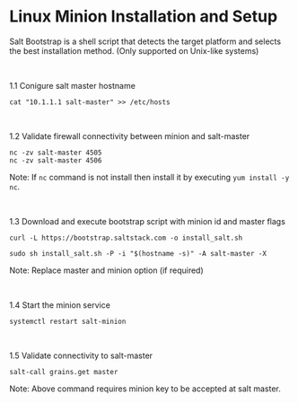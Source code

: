 # Linux Minion Installation and Setup

Salt Bootstrap is a shell script that detects the target platform and selects the best installation method. (Only supported on Unix-like systems)

<br>

1.1 Conigure salt master hostname
```
cat "10.1.1.1 salt-master" >> /etc/hosts
```

<br>

1.2 Validate firewall connectivity between minion and salt-master
```
nc -zv salt-master 4505
nc -zv salt-master 4506
```
Note: If `nc` command is not install then install it by executing `yum install -y nc`.

<br>

1.3 Download and execute bootstrap script with minion id and master flags 
```
curl -L https://bootstrap.saltstack.com -o install_salt.sh

sudo sh install_salt.sh -P -i "$(hostname -s)" -A salt-master -X
```
Note: Replace master and minion option (if required)

<br>

1.4 Start the minion service
```
systemctl restart salt-minion
```

<br>

1.5 Validate connectivity to salt-master
```
salt-call grains.get master
``` 
Note: Above command requires minion key to be accepted at salt master.

